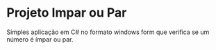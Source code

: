 # Projeto Impar ou Par

Simples aplicação em C# no formato windows form que verifica se um número é ímpar ou par.
